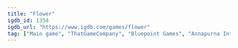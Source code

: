 ```yaml
---
title: "Flower"
igdb_id: 1354
igdb_url: "https://www.igdb.com/games/flower"
tag: ["Main game", "ThatGameCompany", "Bluepoint Games", "Annapurna Interactive", "Sony Computer Entertainment", "Simulator", "Adventure", "Single player", "Third person", "Fantasy"]
---
```

